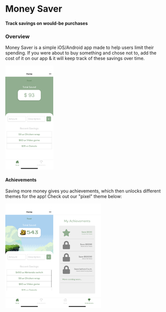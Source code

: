 # Money Saver
#### Track savings on would-be purchases

### Overview

Money Saver is a simple iOS/Android app made to help users limit their spending.
If you were about to buy something and chose not to, add the cost of it on our app & it will keep track of these savings over time.


<img src="assets/screen1.PNG" width="30%">


#### Achievements

Saving more money gives you achievements, which then unlocks different themes for the app!
Check out our "pixel" theme below:

<img src="assets/screen2.PNG" width="30%"><img src="assets/screen3.PNG" width="30%">
